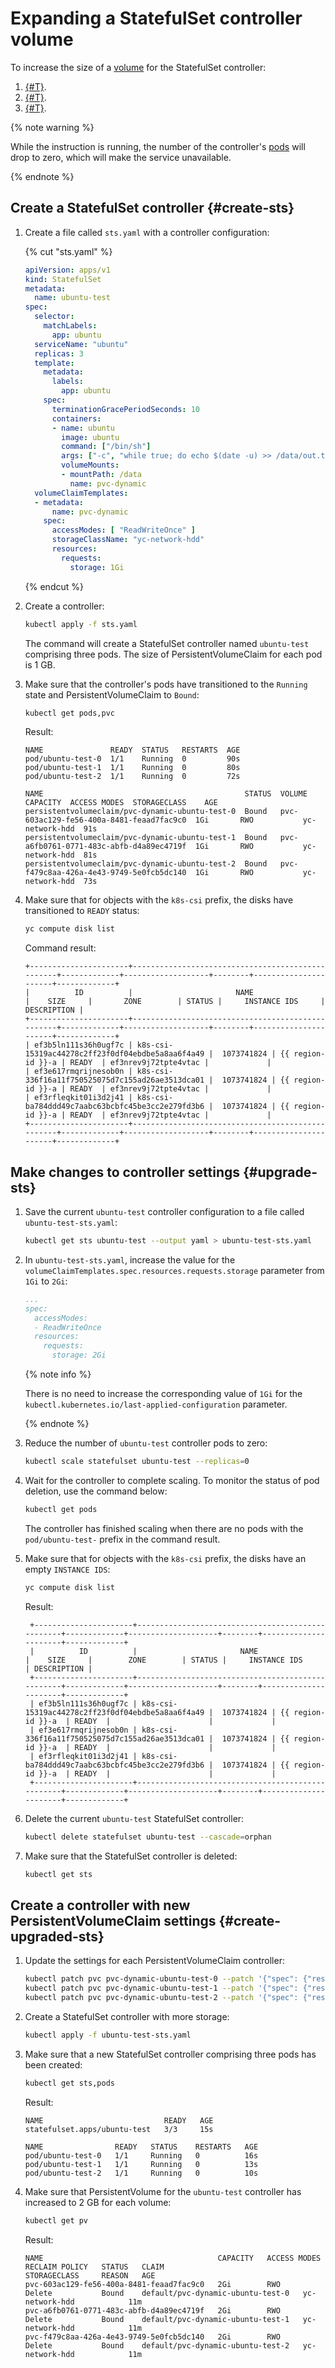 # Expanding a StatefulSet controller volume

To increase the size of a [volume](../../concepts/volume.md) for the StatefulSet controller:
1. [{#T}](#create-sts).
1. [{#T}](#upgrade-sts).
1. [{#T}](#create-upgraded-sts).

{% note warning %}

While the instruction is running, the number of the controller's [pods](../../concepts/index.md#pod) will drop to zero, which will make the service unavailable.

{% endnote %}

## Create a StatefulSet controller {#create-sts}

1. Create a file called `sts.yaml` with a controller configuration:

   {% cut "sts.yaml" %}

   
   ```yaml
   apiVersion: apps/v1
   kind: StatefulSet
   metadata:
     name: ubuntu-test
   spec:
     selector:
       matchLabels:
         app: ubuntu
     serviceName: "ubuntu"
     replicas: 3
     template:
       metadata:
         labels:
           app: ubuntu
       spec:
         terminationGracePeriodSeconds: 10
         containers:
         - name: ubuntu
           image: ubuntu
           command: ["/bin/sh"]
           args: ["-c", "while true; do echo $(date -u) >> /data/out.txt; sleep 5; done"]
           volumeMounts:
           - mountPath: /data
             name: pvc-dynamic
     volumeClaimTemplates:
     - metadata:
         name: pvc-dynamic
       spec:
         accessModes: [ "ReadWriteOnce" ]
         storageClassName: "yc-network-hdd"
         resources:
           requests:
             storage: 1Gi
   ```



   {% endcut %}

1. Create a controller:

   ```bash
   kubectl apply -f sts.yaml
   ```

   The command will create a StatefulSet controller named `ubuntu-test` comprising three pods. The size of PersistentVolumeClaim for each pod is 1 GB.

1. Make sure that the controller's pods have transitioned to the `Running` state and PersistentVolumeClaim to `Bound`:

   ```bash
   kubectl get pods,pvc
   ```

   Result:

   
   ```text
   NAME               READY  STATUS   RESTARTS  AGE
   pod/ubuntu-test-0  1/1    Running  0         90s
   pod/ubuntu-test-1  1/1    Running  0         80s
   pod/ubuntu-test-2  1/1    Running  0         72s

   NAME                                             STATUS  VOLUME                                    CAPACITY  ACCESS MODES  STORAGECLASS    AGE
   persistentvolumeclaim/pvc-dynamic-ubuntu-test-0  Bound   pvc-603ac129-fe56-400a-8481-feaad7fac9c0  1Gi       RWO           yc-network-hdd  91s
   persistentvolumeclaim/pvc-dynamic-ubuntu-test-1  Bound   pvc-a6fb0761-0771-483c-abfb-d4a89ec4719f  1Gi       RWO           yc-network-hdd  81s
   persistentvolumeclaim/pvc-dynamic-ubuntu-test-2  Bound   pvc-f479c8aa-426a-4e43-9749-5e0fcb5dc140  1Gi       RWO           yc-network-hdd  73s
   ```



1. Make sure that for objects with the `k8s-csi` prefix, the disks have transitioned to `READY` status:

   ```bash
   yc compute disk list
   ```

   Command result:

   ```text
   +----------------------+--------------------------------------------------+-------------+-------------------+--------+----------------------+-------------+
   |          ID          |                       NAME                       |    SIZE     |       ZONE        | STATUS |     INSTANCE IDS     | DESCRIPTION |
   +----------------------+--------------------------------------------------+-------------+-------------------+--------+----------------------+-------------+
   | ef3b5ln111s36h0ugf7c | k8s-csi-15319ac44278c2ff23f0df04ebdbe5a8aa6f4a49 |  1073741824 | {{ region-id }}-a | READY  | ef3nrev9j72tpte4vtac |             |
   | ef3e617rmqrijnesob0n | k8s-csi-336f16a11f750525075d7c155ad26ae3513dca01 |  1073741824 | {{ region-id }}-a | READY  | ef3nrev9j72tpte4vtac |             |
   | ef3rfleqkit01i3d2j41 | k8s-csi-ba784ddd49c7aabc63bcbfc45be3cc2e279fd3b6 |  1073741824 | {{ region-id }}-a | READY  | ef3nrev9j72tpte4vtac |             |
   +----------------------+--------------------------------------------------+-------------+-------------------+--------+----------------------+-------------+
   ```

## Make changes to controller settings {#upgrade-sts}

1. Save the current `ubuntu-test` controller configuration to a file called `ubuntu-test-sts.yaml`:

   ```bash
   kubectl get sts ubuntu-test --output yaml > ubuntu-test-sts.yaml
   ```

1. In `ubuntu-test-sts.yaml`, increase the value for the `volumeClaimTemplates.spec.resources.requests.storage` parameter from `1Gi` to `2Gi`:

   ```yaml
   ...
   spec:
     accessModes:
     - ReadWriteOnce
     resources:
       requests:
         storage: 2Gi
   ```

   {% note info %}

   There is no need to increase the corresponding value of `1Gi` for the `kubectl.kubernetes.io/last-applied-configuration` parameter.

   {% endnote %}

1. Reduce the number of `ubuntu-test` controller pods to zero:

   ```bash
   kubectl scale statefulset ubuntu-test --replicas=0
   ```

1. Wait for the controller to complete scaling. To monitor the status of pod deletion, use the command below:

   ```bash
   kubectl get pods
   ```

   The controller has finished scaling when there are no pods with the `pod/ubuntu-test-` prefix in the command result.

1. Make sure that for objects with the `k8s-csi` prefix, the disks have an empty `INSTANCE IDS`:

   ```bash
   yc compute disk list
   ```

   Result:

   ```text
    +----------------------+--------------------------------------------------+-------------+--------------------+--------+----------------------+-------------+
    |          ID          |                       NAME                       |    SIZE     |        ZONE        | STATUS |     INSTANCE IDS     | DESCRIPTION |
    +----------------------+--------------------------------------------------+-------------+--------------------+--------+----------------------+-------------+
    | ef3b5ln111s36h0ugf7c | k8s-csi-15319ac44278c2ff23f0df04ebdbe5a8aa6f4a49 |  1073741824 | {{ region-id }}-a  | READY  |                      |             |
    | ef3e617rmqrijnesob0n | k8s-csi-336f16a11f750525075d7c155ad26ae3513dca01 |  1073741824 | {{ region-id }}-a  | READY  |                      |             |
    | ef3rfleqkit01i3d2j41 | k8s-csi-ba784ddd49c7aabc63bcbfc45be3cc2e279fd3b6 |  1073741824 | {{ region-id }}-a  | READY  |                      |             |
    +----------------------+--------------------------------------------------+-------------+--------------------+--------+----------------------+-------------+
   ```

1. Delete the current `ubuntu-test` StatefulSet controller:

   ```bash
   kubectl delete statefulset ubuntu-test --cascade=orphan
   ```

1. Make sure that the StatefulSet controller is deleted:

   ```bash
   kubectl get sts
   ```

## Create a controller with new PersistentVolumeClaim settings {#create-upgraded-sts}

1. Update the settings for each PersistentVolumeClaim controller:

   ```bash
   kubectl patch pvc pvc-dynamic-ubuntu-test-0 --patch '{"spec": {"resources": {"requests": {"storage": "2Gi"}}}}' && \
   kubectl patch pvc pvc-dynamic-ubuntu-test-1 --patch '{"spec": {"resources": {"requests": {"storage": "2Gi"}}}}' && \
   kubectl patch pvc pvc-dynamic-ubuntu-test-2 --patch '{"spec": {"resources": {"requests": {"storage": "2Gi"}}}}'
   ```

1. Create a StatefulSet controller with more storage:

   ```bash
   kubectl apply -f ubuntu-test-sts.yaml
   ```

1. Make sure that a new StatefulSet controller comprising three pods has been created:

   ```bash
   kubectl get sts,pods
   ```

   Result:

   ```text
   NAME                           READY   AGE
   statefulset.apps/ubuntu-test   3/3     15s

   NAME                READY   STATUS    RESTARTS   AGE
   pod/ubuntu-test-0   1/1     Running   0          16s
   pod/ubuntu-test-1   1/1     Running   0          13s
   pod/ubuntu-test-2   1/1     Running   0          10s
   ```

1. Make sure that PersistentVolume for the `ubuntu-test` controller has increased to 2 GB for each volume:

   ```bash
   kubectl get pv
   ```

   Result:

   
   ```text
   NAME                                       CAPACITY   ACCESS MODES   RECLAIM POLICY   STATUS   CLAIM                               STORAGECLASS     REASON   AGE
   pvc-603ac129-fe56-400a-8481-feaad7fac9c0   2Gi        RWO            Delete           Bound    default/pvc-dynamic-ubuntu-test-0   yc-network-hdd            11m
   pvc-a6fb0761-0771-483c-abfb-d4a89ec4719f   2Gi        RWO            Delete           Bound    default/pvc-dynamic-ubuntu-test-1   yc-network-hdd            11m
   pvc-f479c8aa-426a-4e43-9749-5e0fcb5dc140   2Gi        RWO            Delete           Bound    default/pvc-dynamic-ubuntu-test-2   yc-network-hdd            11m
   ```



